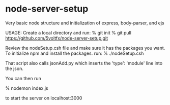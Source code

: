 # node-server-setup
Very basic node structure and initialization of express, body-parser, and ejs

USAGE:
Create a local directory and run: 
  % git init <enter>
  % git pull https://github.com/5voltfx/node-server-setup.git <enter>

Review the nodeSetup.csh file and make sure it has the packages you want.
To initialize npm and install the packages.  run:
  % ./nodeSetup.csh <enter>

That script also calls jsonAdd.py which inserts the 
  'type': 'module'
line into the json.

You can then run 

  % nodemon index.js <enter>

to start the server on localhost:3000 


